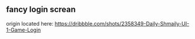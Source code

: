 ## fancy login screan
origin located here: https://dribbble.com/shots/2358349-Daily-Shmaily-UI-1-Game-Login
